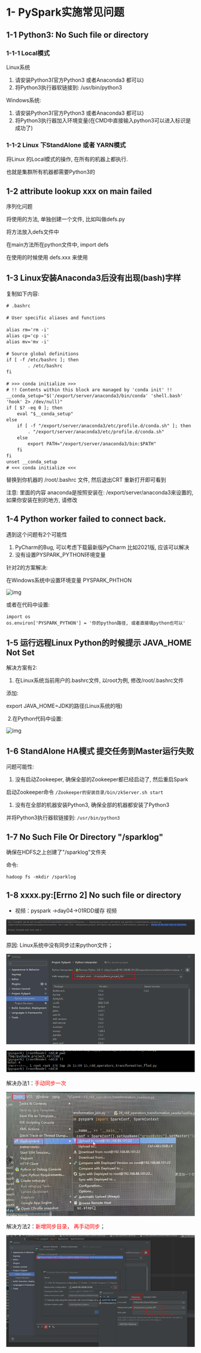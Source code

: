 # 1- PySpark实施常见问题



## 1-1 Python3: No Such file or directory



### 1-1-1 Local模式

Linux系统

1. 请安装Python3(官方Python3 或者Anaconda3 都可以)
2. 将Python3执行器软链接到: /usr/bin/python3



Windows系统:

1. 请安装Python3(官方Python3 或者Anaconda3 都可以)
2. 将Python3执行器加入环境变量(在CMD中直接输入python3可以进入标识是成功了)

### 1-1-2 Linux 下StandAlone 或者 YARN模式

将Linux 的Local模式的操作, 在所有的机器上都执行.

也就是集群所有机器都需要Python3的





## 1-2 attribute lookup xxx on __main__ failed

序列化问题

将使用的方法, 单独创建一个文件, 比如叫做defs.py

将方法放入defs文件中



在main方法所在python文件中, import defs



在使用的时候使用 defs.xxx  来使用





## 1-3 Linux安装Anaconda3后没有出现(bash)字样

复制如下内容:

```shell
# .bashrc

# User specific aliases and functions

alias rm='rm -i'
alias cp='cp -i'
alias mv='mv -i'

# Source global definitions
if [ -f /etc/bashrc ]; then
        . /etc/bashrc
fi

# >>> conda initialize >>>
# !! Contents within this block are managed by 'conda init' !!
__conda_setup="$('/export/server/anaconda3/bin/conda' 'shell.bash' 'hook' 2> /dev/null)"
if [ $? -eq 0 ]; then
    eval "$__conda_setup"
else
    if [ -f "/export/server/anaconda3/etc/profile.d/conda.sh" ]; then
        . "/export/server/anaconda3/etc/profile.d/conda.sh"
    else
        export PATH="/export/server/anaconda3/bin:$PATH"
    fi
fi
unset __conda_setup
# <<< conda initialize <<<
```

替换到你机器的 /root/.bashrc 文件, 然后退出CRT 重新打开即可看到

注意: 里面的内容 anaconda是按照安装在: /export/server/anaconda3来设置的, 如果你安装在别的地方, 请修改







## 1-4 Python worker failed to connect back.

遇到这个问题有2个可能性

1. PyCharm的Bug, 可以考虑下载最新版PyCharm 比如2021版, 应该可以解决
2. 没有设置PYSPARK_PYTHON环境变量



针对2的方案解决:

在Windows系统中设置环境变量 PYSPARK_PHTHON

![img](https://cdn.nlark.com/yuque/0/2021/png/12371070/1629559560974-be9db57e-7c93-4ad7-9b99-b39c8bf6ec27.png)



或者在代码中设置:

```
import os
os.environ['PYSPARK_PYTHON'] = '你的python路径, 或者直接填python也可以'
```



## 1-5 运行远程Linux Python的时候提示 JAVA_HOME Not Set

解决方案有2:

1. 在Linux系统当前用户的.bashrc文件, 以root为例, 修改/root/.bashrc文件

添加:

export JAVA_HOME=JDK的路径(Linux系统的哦)

​	2.在Python代码中设置:

![img](https://cdn.nlark.com/yuque/0/2021/png/12371070/1629559693142-e34be706-6ea8-4231-b318-b6c159f6826a.png)





## 1-6 StandAlone HA模式 提交任务到Master运行失败

问题可能性:

1. 没有启动Zookeeper, 确保全部的Zookeeper都已经启动了, 然后重启Spark

启动Zookeeper命令 `/Zookeeper的安装目录/bin/zkServer.sh start`

1. 没有在全部的机器安装Python3, 确保全部的机器都安装了Python3

并将Python3执行器软链接到: `/usr/bin/python3`





## 1-7 No Such File Or Directory "/sparklog"

确保在HDFS之上创建了"/sparklog"文件夹



命令:

```
hadoop fs -mkdir /sparklog
```





## 1-8 xxxx.py:[Errno 2] No such file or directory

- 视频：pyspark ->day04->01RDD缓存 视频

![image-20210926151533840](images/image-20210926151533840.png)

原因:  Linux系统中没有同步过来python文件；

![image-20210926151750882](images/image-20210926151750882.png)

![image-20210926151712451](images/image-20210926151712451.png)



解决办法1：<font color='red'>手动同步一次</font>

![image-20210926151935940](images/image-20210926151935940.png)

解决方法2：<font color='red'>新增同步目录， 再手动同步</font>；

![image-20210926152318855](images/image-20210926152318855.png)

